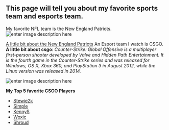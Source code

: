 ## This page will tell you about my favorite sports team and esports team.

My favorite NFL team is the New England Patriots.
![enter image description here](https://clutchpoints.com/wp-content/uploads/2019/12/New-England-Patriots-2-major-X-Factors-against-the-Bengals.jpg)

[A little bit about the New England Patriots](https://en.wikipedia.org/wiki/New_England_Patriots)
An Esport team I watch is CSGO.
**A little bit about csgo**:  *Counter-Strike: Global Offensive is a multiplayer first-person shooter developed by Valve and Hidden Path Entertainment. It is the fourth game in the Counter-Strike series and was released for Windows, OS X, Xbox 360, and PlayStation 3 in August 2012, while the Linux version was released in 2014.*

![enter image description here](https://encrypted-tbn0.gstatic.com/images?q=tbn:ANd9GcR-PLY7qVfwZEsKXCt-HoZqwxCjmkZXDqIKeKqKAQo9K0k2FC6m&s)

**My Top 5 favorite CSGO Players**
 - [Stewie2k](https://liquipedia.net/counterstrike/Stewie2k)
 - [Simple](https://liquipedia.net/counterstrike/S1mple)
 - [KennyS](https://liquipedia.net/counterstrike/KennyS)
 - [Woxic](https://liquipedia.net/counterstrike/Woxic)
 - [Shroud](https://liquipedia.net/counterstrike/Shroud)

